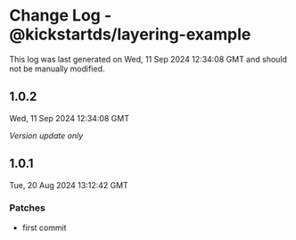 # Change Log - @kickstartds/layering-example

This log was last generated on Wed, 11 Sep 2024 12:34:08 GMT and should not be manually modified.

## 1.0.2
Wed, 11 Sep 2024 12:34:08 GMT

_Version update only_

## 1.0.1
Tue, 20 Aug 2024 13:12:42 GMT

### Patches

- first commit

